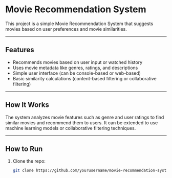 # Movie Recommendation System

This project is a simple Movie Recommendation System that suggests movies based on user preferences and movie similarities.

---

## Features

- Recommends movies based on user input or watched history  
- Uses movie metadata like genres, ratings, and descriptions  
- Simple user interface (can be console-based or web-based)  
- Basic similarity calculations (content-based filtering or collaborative filtering)  

---

## How It Works

The system analyzes movie features such as genre and user ratings to find similar movies and recommend them to users. It can be extended to use machine learning models or collaborative filtering techniques.

---

## How to Run

1. Clone the repo:  
   ```bash
   git clone https://github.com/yourusername/movie-recommendation-system.git
